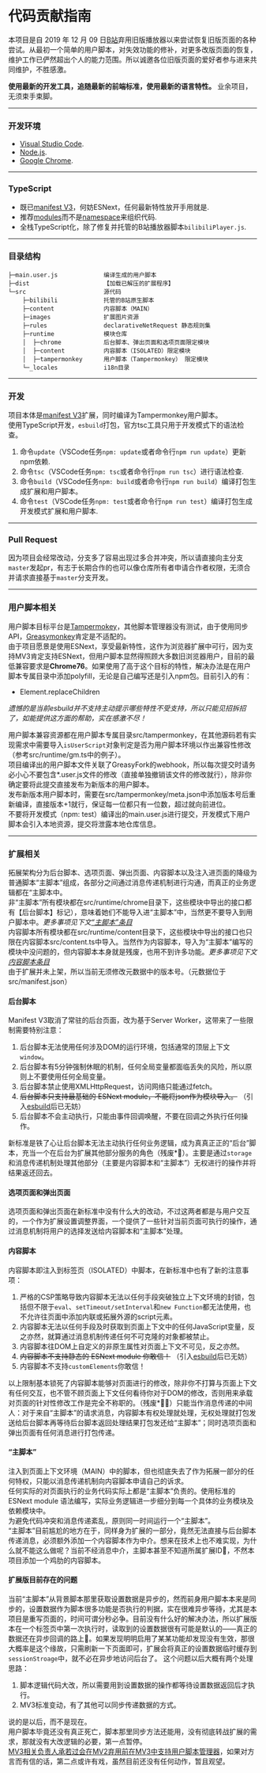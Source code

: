 # 代码贡献指南
本项目是自 2019 年 12 月 09 日[B站](https://www.bilibili.com/)弃用旧版播放器以来尝试恢复旧版页面的各种尝试。从最初一个简单的用户脚本，对失效功能的修补，对更多改版页面的恢复，维护工作已俨然超出个人的能力范围。所以诚邀各位旧版页面的爱好者参与进来共同维护，不胜感激。  

**使用最新的开发工具，追随最新的前端标准，使用最新的语言特性。** 业余项目，无须束手束脚。

---
### 开发环境
- [Visual Studio Code](https://code.visualstudio.com/).
- [Node.js](https://nodejs.org/).
- [Google Chrome](https://www.google.com/chrome/).

---
### TypeScript
- 既已[manifest V3](https://developer.chrome.com/docs/extensions/mv3/manifest/)，何妨ESNext，任何最新特性放开手用就是.
- 推荐[modules](https://www.typescriptlang.org/docs/handbook/modules.html)而不是[namespace](https://www.typescriptlang.org/docs/handbook/namespaces.html)来组织代码.
- 全栈TypeScript化，除了修复并托管的B站播放器脚本`bilibiliPlayer.js`.

---
### 目录结构
```
├─main.user.js             编译生成的用户脚本  
├─dist                     【加载已解压的扩展程序】  
└─src                      源代码  
    ├─bilibili             托管的B站原生脚本  
    ├─content              内容脚本（MAIN）
    ├─images               扩展图片资源  
    ├─rules                declarativeNetRequest 静态规则集  
    ├─runtime              模块仓库  
    │  ├─chrome            后台脚本、弹出页面和选项页面限定模块  
    │  ├─content           内容脚本（ISOLATED）限定模块  
    │  ├─tampermonkey      用户脚本（Tampermonkey） 限定模块
    └─_locales             i18n目录  
```

---
### 开发  
项目本体是[manifest V3](https://developer.chrome.com/docs/extensions/mv3/manifest/)扩展，同时编译为Tampermonkey用户脚本。  
使用TypeScript开发，`esbuild`打包，官方tsc工具只用于开发模式下的语法检查。

1. 命令`update`（VSCode任务`npm: update`或者命令行`npm run update`）更新npm依赖.
2. 命令`tsc`（VSCode任务`npm: tsc`或者命令行`npm run tsc`）进行语法检查.
3. 命令`build`（VSCode任务`npm: build`或者命令行`npm run build`）编译打包生成扩展和用户脚本。
4. 命令`test`（VSCode任务`npm: test`或者命令行`npm run test`）编译打包生成开发模式扩展和用户脚本.

---
### Pull Request
因为项目会经常改动，分支多了容易出现过多合并冲突，所以请直接向主分支`master`发起pr，有志于长期合作的也可以像仓库所有者申请合作者权限，无须合并请求直接基于`master`分支开发。

---
### 用户脚本相关
用户脚本目标平台是[Tampermokey](https://www.tampermonkey.net/)，其他脚本管理器没有测试，由于使用同步API，[Greasymonkey](https://www.greasespot.net/)肯定是不适配的。  
由于项目愿景是使用ESNext，享受最新特性，这作为浏览器扩展中可行，因为支持MV3肯定支持ESNext，但用户脚本显然得照顾大多数旧浏览器用户，目前的最低兼容要求是**Chrome76**。如果使用了高于这个目标的特性，解决办法是在用户脚本专属目录中添加polyfill，无论是自己编写还是引入npm包。目前引入的有：
   - Element.replaceChildren

*遗憾的是当前esbuild并不支持主动提示哪些特性不受支持，所以只能见招拆招了，如能提供这方面的帮助，实在感激不尽！*

用户脚本兼容资源都在用户脚本专属目录src/tampermonkey，在其他源码若有实现需求中需要导入`isUserScript`对象判定是否为用户脚本环境以作出兼容性修改（参考src/runtime/gm.ts中的例子）。  
项目编译出的用户脚本文件关联了GreasyFork的webhook，所以每次提交时请务必小心不要包含*.user.js文件的修改（直接单独撤销该文件的修改就行），除非你确定要将此提交直接发布为新版本的用户脚本。  
发布新版本用户脚本时，需要在src/tampermonkey/meta.json中添加版本号后重新编译，直接版本+1就行，保证每一位都只有一位数，超过就向前进位。  
不要将开发模式（npm: test）编译出的main.user.js进行提交，开发模式下用户脚本会引入本地资源，提交将泄露本地仓库信息。

---
### 扩展相关
拓展架构分为后台脚本、选项页面、弹出页面、内容脚本以及注入进页面的降级为普通脚本“主脚本”组成，各部分之间通过消息传递机制进行沟通，而真正的业务逻辑都在“主脚本中。  
非“主脚本”所有模块都在src/runtime/chrome目录下，这些模块中导出的接口都有【后台脚本】标记），意味着她们不能导入进“主脚本”中，当然更不要导入到用户脚本中。*更多事项见下文[“主脚本”条目](#主脚本)*    
内容脚本所有模块都在src/runtime/content目录下，这些模块中导出的接口也只限在内容脚本src/content.ts中导入。当然作为内容脚本，导入为“主脚本”编写的模块中没问题的，但内容脚本本身就是残废，也用不到许多功能。*更多事项见下文[内容脚本条目](#内容脚本)*  
由于扩展并未上架，所以当前无须修改元数据中的版本号。（元数据位于src/manifest.json）

#### 后台脚本
Manifest V3取消了常驻的后台页面，改为基于Server Worker，这带来了一些限制需要特别注意：
   1. 后台脚本无法使用任何涉及DOM的运行环境，包括通常的顶层上下文`window`。
   2. 后台脚本有5分钟强制休眠的机制，任何全局变量都面临丢失的风险，所以原则上不要使用任何全局变量。
   3. 后台脚本禁止使用XMLHttpRequest，访问网络只能通过fetch。
   4. ~~后台脚本只支持最基础的 ESNext module，不能将json作为模块导入。~~ （引入[esbuild](https://esbuild.github.io)后已无妨）
   5. 后台脚本不会主动执行，只能由事件回调唤醒，不要在回调之外执行任何操作。

新标准是铁了心让后台脚本无法主动执行任何业务逻辑，成为真真正正的“后台”脚本，充当一个在后台为扩展其他部分服务的角色（残废*🤣）。主要是通过`storage`和消息传递机制处理其他部分（主要是内容脚本和“主脚本”）无权进行的操作并将结果返还回去。

#### 选项页面和弹出页面
选项页面和弹出页面在新标准中没有什么大的改动，不过这两者都是与用户交互的，一个作为扩展设置调整界面，一个提供了一些针对当前页面可执行的操作，通过消息机制将用户的选择发送给内容脚本和“主脚本”处理。

#### 内容脚本
内容脚本即注入到标签页（ISOLATED）中脚本，在新标准中也有了新的注意事项：
   1. 严格的CSP策略导致内容脚本无法以任何手段突破独立上下文环境的封锁，包括但不限于`eval`、`setTimeout/setInterval`和`new Function`都无法使用，也不允许往页面中添加内联或拓展外源的script元素。
   2. 内容脚本无法以任何手段及时获取到页面上下文中的任何JavaScript变量，反之亦然，就算通过消息机制传递任何不可克隆的对象都被禁止。
   3. 内容脚本往DOM上自定义的非原生属性对页面上下文不可见，反之亦然。
   4. ~~内容脚本不支持静态的 ESNext module 你敢信！~~ （引入[esbuild](https://esbuild.github.io)后已无妨）
   5. 内容脚本不支持`customElements`你敢信！

以上限制基本锁死了内容脚本能够对页面进行的修改，除非你不打算与页面上下文有任何交互，也不管不顾页面上下文任何看待你对于DOM的修改，否则用来承载对页面的针对性修改工作是完全不称职的。（残废*🤣🤣）只能当作消息传递的中间人：对于来自“主脚本”的请求消息，内容脚本有权处理就处理，无权处理就打包发送给后台脚本再等待后台脚本返回处理结果打包发还给“主脚本”；同时选项页面和弹出页面有任何消息进行打包传递。
#### “主脚本”
注入到页面上下文环境（MAIN）中的脚本，但也彻底失去了作为拓展一部分的任何特权，只能以消息传递机制向内容脚本申请自己的诉求。  
任何实际的对页面执行的业务代码实际上都是“主脚本”负责的。使用标准的 ESNext module 语法编写，实际业务逻辑进一步细分到每一个具体的业务模块及依赖模块中。  
为避免代码冲突和消息传递紊乱，原则同一时间运行一个“主脚本”。  
“主脚本”目前尴尬的地方在于，同样身为扩展的一部分，竟然无法直接与后台脚本传递消息，必须额外添加一个内容脚本作为中介。想来在技术上也不难实现，为什么就不能这么做呢？当前不经消息中介，主脚本甚至不知道所属扩展ID🤣，不然本项目添加一个鸡肋的内容脚本。

#### 扩展版目前存在的问题
当前“主脚本”从背景脚本那里获取设置数据是异步的，然而前身用户脚本本来是同步的，设置数据作为脚本很多功能是否执行的判据，实在很难异步等待，尤其是本项目是重写页面的，时间可谓分秒必争。目前没有什么好的解决办法，所以扩展版本在一个标签页中第一次执行时，读取到的设置数据很有可能是默认的——真正的数据还在异步回调的路上🤣。如果发现明明启用了某某功能却发现没有生效，那很大概率是这个缘故，只需刷新一下页面即可，扩展会将真正的设置数据临时缓存到`sessionStroage`中，就不必在异步地访问后台了。
这个问题以后大概有两个处理思路：
1. 脚本逻辑代码大改，所以需要用到设置数据的操作都等待设置数据返回后才执行。
2. MV3标准变动，有了其他可以同步传递数据的方式。

说的是以后，而不是现在。  
用户脚本毕竟还没有真正死亡，脚本那里同步方法还能用，没有彻底转战扩展的需求，那就没有大改逻辑的必要，第一点暂停。  
[MV3相关负责人承若过会在MV2弃用前在MV3中支持用户脚本管理器](https://github.com/Tampermonkey/tampermonkey/issues/644#issuecomment-1140110430)，如果对方言而有信的话，第二点或许有戏，虽然目前还没有任何动作，暂且观望。